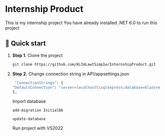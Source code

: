 # Internship Product

This is my internship project
You have already installed .NET 6.0 to run this project

## 🚀 Quick start

1.  **Step 1.**
    Clone the project
    ```sh
    git clone https://github.com/HiImLawtSimp1e/InternshipProduct.git
    ```  
1.  **Step 2.**
    Change connection string in API/appsettings.json
    ```sh
     "ConnectionStrings": {
    "DefaultConnection": "server=localhost\\sqlexpress;database=blazorecommerce;trusted_connection=true"
    },
    ```
     Import database
    ```
    add-migration InitialDb
    ```
    ```
    update-database
    ```
     Run project with VS2022
   
